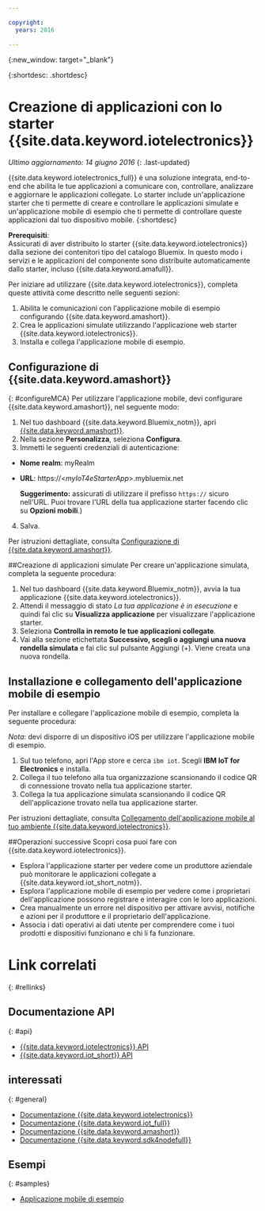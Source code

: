 ```yaml
---

copyright:
  years: 2016

---
```


{:new_window: target="_blank"}

{:shortdesc: .shortdesc}


# Creazione di applicazioni con lo starter {{site.data.keyword.iotelectronics}}
*Ultimo aggiornamento: 14 giugno 2016*
{: .last-updated}

{{site.data.keyword.iotelectronics_full}} è una soluzione integrata, end-to-end che abilita le tue applicazioni a comunicare con, controllare, analizzare e aggiornare le applicazioni collegate. Lo starter include un'applicazione starter che ti permette di creare e controllare le applicazioni simulate e un'applicazione mobile di esempio che ti permette di controllare queste applicazioni dal tuo dispositivo mobile.
{:shortdesc}

**Prerequisiti**:  
Assicurati di aver distribuito lo starter {{site.data.keyword.iotelectronics}} dalla sezione dei contenitori tipo del catalogo Bluemix. In questo modo i servizi e le applicazioni del componente sono distribuite automaticamente dallo starter, incluso {{site.data.keyword.amafull}}.

Per iniziare ad utilizzare {{site.data.keyword.iotelectronics}}, completa queste attività come descritto nelle seguenti sezioni:

1. Abilita le comunicazioni con l'applicazione mobile di esempio configurando {{site.data.keyword.amashort}}.
2. Crea le applicazioni simulate utilizzando l'applicazione web starter {{site.data.keyword.iotelectronics}}.
3. Installa e collega l'applicazione mobile di esempio.

## Configurazione di {{site.data.keyword.amashort}}
{: #configureMCA}
Per utilizzare l'applicazione mobile, devi configurare {{site.data.keyword.amashort}}, nel seguente modo:
1. Nel tuo dashboard {{site.data.keyword.Bluemix_notm}}, apri [{{site.data.keyword.amashort}}](https://new-console.ng.bluemix.net/docs/services/mobileaccess/overview.html).
2. Nella sezione **Personalizza**, seleziona **Configura**.
3. Immetti le seguenti credenziali di autenticazione:
  - **Nome realm**: myRealm
  - **URL**: https://<*myIoT4eStarterApp*>.mybluemix.net  

    **Suggerimento:** assicurati di utilizzare il prefisso `https://` sicuro nell'URL. Puoi trovare l'URL della tua applicazione starter facendo clic su **Opzioni mobili**.)
4. Salva.

  Per istruzioni dettagliate, consulta [Configurazione di {{site.data.keyword.amashort}}](iotelectronics_config_mobile.html#iot4e_configureMCA).

##Creazione di applicazioni simulate
Per creare un'applicazione simulata, completa la seguente procedura:
1. Nel tuo dashboard {{site.data.keyword.Bluemix_notm}}, avvia la tua applicazione {{site.data.keyword.iotelectronics}}.
2. Attendi il messaggio di stato *La tua applicazione è in esecuzione* e quindi fai clic su **Visualizza applicazione** per visualizzare l'applicazione starter.  
3. Seleziona **Controlla in remoto le tue applicazioni collegate**.
4. Vai alla sezione etichettata **Successivo, scegli o aggiungi una nuova rondella simulata** e fai clic sul pulsante Aggiungi (+). Viene creata una nuova rondella.

## Installazione e collegamento dell'applicazione mobile di esempio
Per installare e collegare l'applicazione mobile di esempio, completa la seguente procedura:

*Nota*: devi disporre di un dispositivo iOS per utilizzare l'applicazione mobile di esempio.

1. Sul tuo telefono, apri l'App store e cerca `ibm iot`. Scegli **IBM IoT for Electronics** e installa.
2. Collega il tuo telefono alla tua organizzazione scansionando il codice QR di connessione trovato nella tua applicazione starter.
3. Collega la tua applicazione simulata scansionando il codice QR dell'applicazione trovato nella tua applicazione starter.

  Per istruzioni dettagliate, consulta [Collegamento dell'applicazione mobile al tuo ambiente {{site.data.keyword.iotelectronics}}](iotelectronics_config_mobile.html#iot4e_connecting_mobile).

##Operazioni successive
Scopri cosa puoi fare con {{site.data.keyword.iotelectronics}}.

- Esplora l'applicazione starter per vedere come un produttore aziendale può monitorare le applicazioni collegate a {{site.data.keyword.iot_short_notm}}.
- Esplora l'applicazione mobile di esempio per vedere come i proprietari dell'applicazione possono registrare e interagire con le loro applicazioni.
- Crea manualmente un errore nel dispositivo per attivare avvisi, notifiche e azioni per il produttore e il proprietario dell'applicazione.
- Associa i dati operativi ai dati utente per comprendere come i tuoi prodotti e dispositivi funzionano e chi li fa funzionare.


# Link correlati
{: #rellinks}
## Documentazione API
{: #api}
* [{{site.data.keyword.iotelectronics}} API](http://ibmiotforelectronics.mybluemix.net/public/iot4eregistrationapi.html)
* [{{site.data.keyword.iot_short}} API](https://developer.ibm.com/iotfoundation/recipes/api-documentation/)


## interessati
{: #general}

* [Documentazione {{site.data.keyword.iotelectronics}}](iotelectronics_overview.html)
* [Documentazione {{site.data.keyword.iot_full}}](https://new-console.ng.bluemix.net/docs/services/IoT/index.html)
*  [Documentazione {{site.data.keyword.amashort}}](https://new-console.ng.bluemix.net/docs/services/mobileaccess/overview.html)
* [Documentazione {{site.data.keyword.sdk4nodefull}}](https://new-console.ng.bluemix.net/docs/runtimes/nodejs/index.html#nodejs_runtime)

## Esempi
{: #samples}
* [Applicazione mobile di esempio](https://new-console.ng.bluemix.net/docs/starters/IotElectronics/iotelectronics_config_mobile.html)
